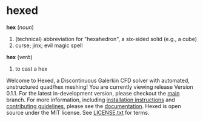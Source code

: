 # hexed

__hex__ (_noun_)
1. (technical) abbreviation for "hexahedron", a six-sided solid (e.g., a cube)
2. curse; jinx; evil magic spell

__hex__  (_verb_)
1. to cast a hex

Welcome to Hexed, a Discontinuous Galerkin CFD solver with automated, unstructured quad/hex meshing!
You are currently viewing release Version 0.1.1.
For the latest in-development version, please checkout the [main](https://github.com/ARTLab-GT/hexed/tree/main) branch.
For more information, including [installation instructions](https://artlab-gt.github.io/pages/ARTLab-GT/hexed/installation.html)
and [contributing guidelines](https://artlab-gt.github.io/pages/ARTLab-GT/hexed/contributing.html),
please see the [documentation](https://artlab-gt.github.io/pages/ARTLab-GT/hexed/).
Hexed is open source under the MIT license.
See [LICENSE.txt](LICENSE.txt) for terms.
